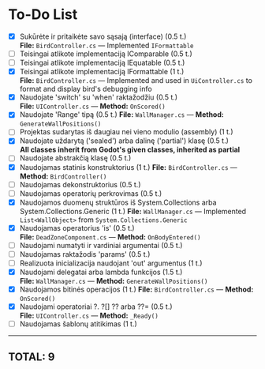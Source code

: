 # To-Do List

- [x] Sukūrėte ir pritaikėte savo sąsają (interface) (0.5 t.)  
  **File:** `BirdController.cs` — Implemented `IFormattable`
- [ ] Teisingai atlikote implementaciją IComparable<T> (0.5 t.)
- [ ] Teisingai atlikote implementaciją IEquatable<T> (0.5 t.)
- [x] Teisingai atlikote implementaciją IFormattable (1 t.)  
  **File:** `BirdController.cs` — Implemented and used in `UiController.cs` to format and display bird's debugging info
- [x] Naudojate 'switch' su 'when' raktažodžiu (0.5 t.)  
  **File:** `UIController.cs` — **Method:** `OnScored()`
- [x] Naudojate 'Range' tipą (0.5 t.)
  **File:** `WallManager.cs` — **Method:** `GenerateWallPositions()`
- [ ] Projektas sudarytas iš daugiau nei vieno modulio (assembly) (1 t.)
- [x] Naudojate uždarytą ('sealed') arba dalinę ('partial') klasę (0.5 t.)  
  **All classes inherit from Godot's given classes, inherited as partial**
- [ ] Naudojate abstrakčią klasę (0.5 t.)
- [x] Naudojamas statinis konstruktorius (1 t.)
  **File:** `BirdController.cs` — **Method:** `BirdController()`
- [ ] Naudojamas dekonstruktorius (0.5 t.)
- [ ] Naudojamas operatorių perkrovimas (0.5 t.)
- [x] Naudojamos duomenų struktūros iš System.Collections arba System.Collections.Generic (1 t.)
  **File:** `WallManager.cs` — Implemented `List<WallObject>` from `System.Collections.Generic`
- [x] Naudojamas operatorius 'is' (0.5 t.)  
  **File:** `DeadZoneComponent.cs` — **Method:** `OnBodyEntered()`
- [ ] Naudojami numatyti ir vardiniai argumentai (0.5 t.)
- [ ] Naudojamas raktažodis 'params' (0.5 t.)
- [ ] Realizuota inicializacija naudojant 'out' argumentus (1 t.)
- [x] Naudojami delegatai arba lambda funkcijos (1.5 t.)  
  **File:** `WallManager.cs` — **Method:** `GenerateWallPositions()`
- [x] Naudojamos bitinės operacijos (1 t.)
  **File:** `BirdController.cs` — **Method:** `OnScored()`
- [x] Naudojami operatoriai ?. ?[] ?? arba ??= (0.5 t.)  
  **File:** `UIController.cs` — **Method:** `_Ready()`
- [ ] Naudojamas šablonų atitikimas (1 t.)

---

## TOTAL: 9
